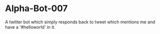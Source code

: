 # Alpha-Bot-007
A twitter bot which simply responds back to tweet which mentions me and have a '#helloworld' in it.

